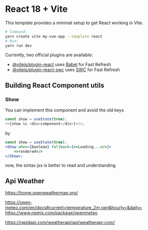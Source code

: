 # React 18 + Vite

This template provides a minimal setup to get React working in Vite.

```bash
# Command:
yarn create vite my-vue-app --template react
# Run:
yarn run dev
```

Currently, two official plugins are available:

-   [@vitejs/plugin-react](https://github.com/vitejs/vite-plugin-react/blob/main/packages/plugin-react/README.md) uses [Babel](https://babeljs.io/) for Fast Refresh
-   [@vitejs/plugin-react-swc](https://github.com/vitejs/vite-plugin-react-swc) uses [SWC](https://swc.rs/) for Fast Refresh

## Building React Component utils

### Show

You can implement this component and avoid the old keys

```javascript
const show = useState(true);
<>{show && <div>component</div>}</>;
```

by

```jsx
const show = useState(true);
<Show when={boolean} fallback={<>Loading...</>}>
    <>rendered</>
</Show>;
```

now, the sintax jsx is better to read and understanding

## Api Weather

https://home.openweathermap.org/

https://open-meteo.com/en/docs#current=temperature_2m,rain&hourly=&daily=
https://www.npmjs.com/package/openmeteo

https://rapidapi.com/weatherapi/api/weatherapi-com/
